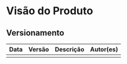 # Visão do Produto



## Versionamento

| Data | Versão | Descrição | Autor(es) |
|------|--------|-----------|-----------|
|     |   |  |  |